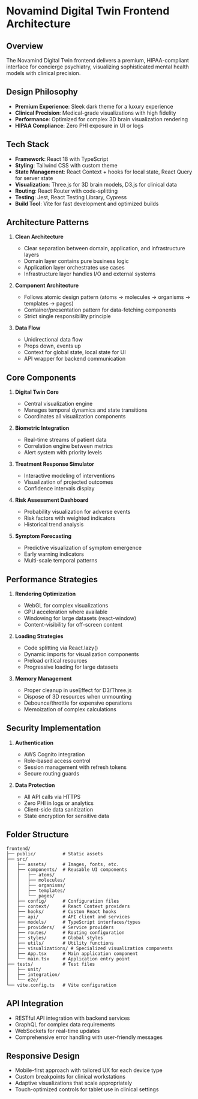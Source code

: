 # Novamind Digital Twin Frontend Architecture

## Overview
The Novamind Digital Twin frontend delivers a premium, HIPAA-compliant interface for concierge psychiatry, visualizing sophisticated mental health models with clinical precision.

## Design Philosophy
- **Premium Experience**: Sleek dark theme for a luxury experience 
- **Clinical Precision**: Medical-grade visualizations with high fidelity
- **Performance**: Optimized for complex 3D brain visualization rendering
- **HIPAA Compliance**: Zero PHI exposure in UI or logs

## Tech Stack
- **Framework**: React 18 with TypeScript
- **Styling**: Tailwind CSS with custom theme
- **State Management**: React Context + hooks for local state, React Query for server state
- **Visualization**: Three.js for 3D brain models, D3.js for clinical data
- **Routing**: React Router with code-splitting
- **Testing**: Jest, React Testing Library, Cypress
- **Build Tool**: Vite for fast development and optimized builds

## Architecture Patterns
1. **Clean Architecture**
   - Clear separation between domain, application, and infrastructure layers
   - Domain layer contains pure business logic
   - Application layer orchestrates use cases
   - Infrastructure layer handles I/O and external systems

2. **Component Architecture**
   - Follows atomic design pattern (atoms → molecules → organisms → templates → pages)
   - Container/presentation pattern for data-fetching components
   - Strict single responsibility principle

3. **Data Flow**
   - Unidirectional data flow
   - Props down, events up
   - Context for global state, local state for UI
   - API wrapper for backend communication

## Core Components
1. **Digital Twin Core**
   - Central visualization engine
   - Manages temporal dynamics and state transitions
   - Coordinates all visualization components

2. **Biometric Integration**
   - Real-time streams of patient data
   - Correlation engine between metrics
   - Alert system with priority levels

3. **Treatment Response Simulator**
   - Interactive modeling of interventions
   - Visualization of projected outcomes
   - Confidence intervals display

4. **Risk Assessment Dashboard**
   - Probability visualization for adverse events
   - Risk factors with weighted indicators
   - Historical trend analysis

5. **Symptom Forecasting**
   - Predictive visualization of symptom emergence
   - Early warning indicators
   - Multi-scale temporal patterns

## Performance Strategies
1. **Rendering Optimization**
   - WebGL for complex visualizations
   - GPU acceleration where available
   - Windowing for large datasets (react-window)
   - Content-visibility for off-screen content

2. **Loading Strategies**
   - Code splitting via React.lazy()
   - Dynamic imports for visualization components
   - Preload critical resources
   - Progressive loading for large datasets

3. **Memory Management**
   - Proper cleanup in useEffect for D3/Three.js
   - Dispose of 3D resources when unmounting
   - Debounce/throttle for expensive operations
   - Memoization of complex calculations

## Security Implementation
1. **Authentication**
   - AWS Cognito integration
   - Role-based access control
   - Session management with refresh tokens
   - Secure routing guards

2. **Data Protection**
   - All API calls via HTTPS
   - Zero PHI in logs or analytics
   - Client-side data sanitization
   - State encryption for sensitive data

## Folder Structure
```
frontend/
├── public/          # Static assets
├── src/
│   ├── assets/      # Images, fonts, etc.
│   ├── components/  # Reusable UI components
│   │   ├── atoms/
│   │   ├── molecules/
│   │   ├── organisms/
│   │   ├── templates/
│   │   └── pages/
│   ├── config/      # Configuration files
│   ├── context/     # React Context providers
│   ├── hooks/       # Custom React hooks
│   ├── api/         # API client and services
│   ├── models/      # TypeScript interfaces/types
│   ├── providers/   # Service providers
│   ├── routes/      # Routing configuration
│   ├── styles/      # Global styles
│   ├── utils/       # Utility functions
│   ├── visualizations/ # Specialized visualization components
│   ├── App.tsx      # Main application component
│   └── main.tsx     # Application entry point
├── tests/           # Test files
│   ├── unit/
│   ├── integration/
│   └── e2e/
└── vite.config.ts   # Vite configuration
```

## API Integration
- RESTful API integration with backend services
- GraphQL for complex data requirements
- WebSockets for real-time updates
- Comprehensive error handling with user-friendly messages

## Responsive Design
- Mobile-first approach with tailored UX for each device type
- Custom breakpoints for clinical workstations
- Adaptive visualizations that scale appropriately
- Touch-optimized controls for tablet use in clinical settings